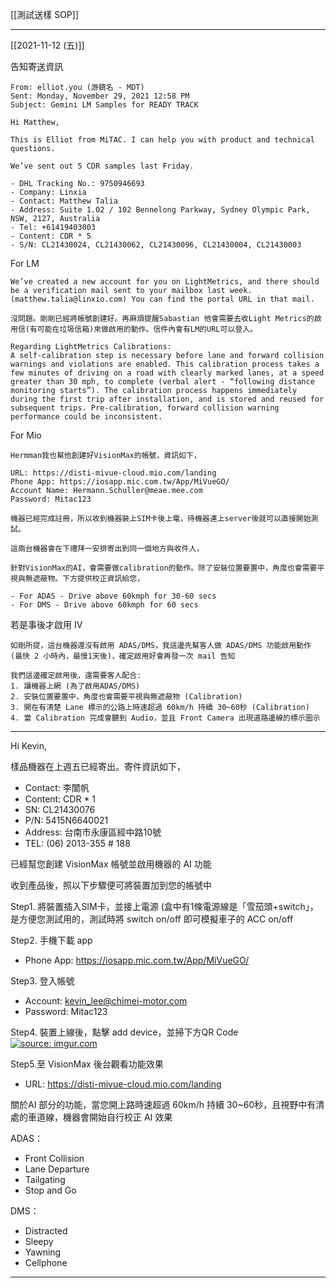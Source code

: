 [[測試送樣 SOP]]

---

[[2021-11-12 (五)]]


告知寄送資訊

```
From: elliot.you (游鎮名 - MDT) 
Sent: Monday, November 29, 2021 12:58 PM
Subject: Gemini LM Samples for READY TRACK

Hi Matthew,

This is Elliot from MiTAC. I can help you with product and technical questions. 

We’ve sent out 5 CDR samples last Friday.

- DHL Tracking No.: 9750946693
- Company: Linxia
- Contact: Matthew Talia
- Address: Suite 1.02 / 102 Bennelong Parkway, Sydney Olympic Park, NSW, 2127, Australia
- Tel: +61419403003
- Content: CDR * 5
- S/N: CL21430024, CL21430062, CL21430096, CL21430004, CL21430003

```

For LM

```
We’ve created a new account for you on LightMetrics, and there should be a verification mail sent to your mailbox last week. (matthew.talia@linxio.com) You can find the portal URL in that mail. 

沒問題。剛剛已經將帳號創建好。再麻煩提醒Sabastian 他會需要去收Light Metrics的啟用信(有可能在垃圾信箱)來做啟用的動作。信件內會有LM的URL可以登入。
```

```
Regarding LightMetrics Calibrations:
A self-calibration step is necessary before lane and forward collision warnings and violations are enabled. This calibration process takes a few minutes of driving on a road with clearly marked lanes, at a speed greater than 30 mph, to complete (verbal alert - “following distance monitoring starts”). The calibration process happens immediately during the first trip after installation, and is stored and reused for subsequent trips. Pre-calibration, forward collision warning performance could be inconsistent.

```

For Mio

```
Hermman我也幫他創建好VisionMax的帳號，資訊如下，

URL: https://disti-mivue-cloud.mio.com/landing
Phone App: https://iosapp.mic.com.tw/App/MiVueGO/
Account Name: Hermann.Schuller@meae.mee.com
Password: Mitac123

機器已經完成註冊，所以收到機器裝上SIM卡後上電，待機器連上server後就可以直接開始測試。

這兩台機器會在下禮拜一安排寄出到同一個地方與收件人，

```

```
針對VisionMax的AI，會需要做calibration的動作。除了安裝位置要置中，角度也會需要平視與無遮蔽物。下方提供校正資訊給您，

- For ADAS - Drive above 60kmph for 30-60 secs 
- For DMS - Drive above 60kmph for 60 secs

```

若是事後才啟用 IV

```
如剛所提，這台機器還沒有啟用 ADAS/DMS，我這邊先幫客人做 ADAS/DMS 功能啟用動作 (最快 2 小時內，最慢1天後)，確定啟用好會再發一次 mail 告知

我們這邊確定啟用後，還需要客人配合:
1. 讓機器上網 (為了啟用ADAS/DMS)
2. 安裝位置要置中，角度也會需要平視與無遮蔽物 (Calibration)
3. 開在有清楚 Lane 標示的公路上時速超過 60km/h 持續 30~60秒 (Calibration)
4. 當 Calibration 完成會聽到 Audio，並且 Front Camera 出現道路邊線的標示圖示
```

---


Hi Kevin,

樣品機器在上週五已經寄出。寄件資訊如下，

- Contact: 李闓帆
- Content: CDR * 1
- SN: CL21430076
- P/N: 5415N6640021
- Address: 台南市永康區經中路10號 
- TEL: (06) 2013-355 # 188

已經幫您創建 VisionMax 帳號並啟用機器的 AI 功能

收到產品後，照以下步驟便可將裝置加到您的帳號中

Step1. 將裝置插入SIM卡，並接上電源 (盒中有1條電源線是「雪茄頭+switch」，是方便您測試用的，測試時將 switch on/off 即可模擬車子的 ACC on/off

Step2. 手機下載 app
- Phone App: https://iosapp.mic.com.tw/App/MiVueGO/ 

Step3. 登入帳號
- Account: kevin_lee@chimei-motor.com
- Password: Mitac123

Step4. 裝置上線後，點擊 add device，並掃下方QR Code
<a href="https://imgur.com/X2HvGhY"><img src="https://i.imgur.com/X2HvGhY.png" title="source: imgur.com" /></a> 

Step5.至 VisionMax 後台觀看功能效果
- URL: https://disti-mivue-cloud.mio.com/landing

關於AI 部分的功能，當您開上路時速超過 60km/h 持續 30~60秒，且視野中有清處的車道線，機器會開始自行校正 AI 效果

ADAS：
- Front Collision
- Lane Departure
- Tailgating
- Stop and Go

DMS：
- Distracted
- Sleepy
- Yawning
- Cellphone

---

